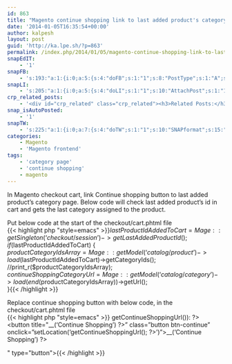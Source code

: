 ```yaml
---
id: 863
title: "Magento continue shopping link to last added product's category page"
date: '2014-01-05T16:35:54+00:00'
author: kalpesh
layout: post
guid: 'http://ka.lpe.sh/?p=863'
permalink: /index.php/2014/01/05/magento-continue-shopping-link-to-last-added-products-category-page/
snapEdIT:
    - '1'
snapFB:
    - 's:193:"a:1:{i:0;a:5:{s:4:"doFB";s:1:"1";s:8:"PostType";s:1:"A";s:10:"AttachPost";s:1:"1";s:10:"SNAPformat";s:56:"New post (%TITLE%) has been published on %SITENAME% blog";s:11:"isPrePosted";s:1:"1";}}";'
snapLI:
    - 's:205:"a:1:{i:0;a:5:{s:4:"doLI";s:1:"1";s:10:"AttachPost";s:1:"1";s:10:"SNAPformat";s:46:"New post has been published on %SITENAME% blog";s:11:"SNAPformatT";s:18:"New Post - %TITLE%";s:11:"isPrePosted";s:1:"1";}}";'
crp_related_posts:
    - '<div id="crp_related" class="crp_related"><h3>Related Posts:</h3><ul><li><a href="http://ka.lpe.sh/2013/11/17/magento-enterprise-show-top-mini-cart-when-product-added-to-cart/"     class="crp_title">Magento enterprise: show top mini cart when product is added to cart</a></li><li><a href="http://ka.lpe.sh/2013/02/23/magento-product-free-paid-sample-purchase-order/"     class="crp_title">Magento: Product Free/Paid SAMPLE Purchase Order</a></li><li><a href="http://ka.lpe.sh/2013/02/26/magento-cant-see-product-images-in-category-page/"     class="crp_title">Magento: Can&#8217;t see product images in category page</a></li><li><a href="http://ka.lpe.sh/2011/12/31/magento-getting-back-shopping-cart-items-after-order-fails/"     class="crp_title">Magento: Getting back shopping cart items after order fails</a></li><li><a href="http://ka.lpe.sh/2012/02/12/magento-show-track-your-order-in-frontend-my-orders/"     class="crp_title">Magento: Show &#8220;track your order&#8221; in frontend &#8211; My Orders</a></li></ul></div>'
snap_isAutoPosted:
    - '1'
snapTW:
    - 's:225:"a:1:{i:0;a:7:{s:4:"doTW";s:1:"1";s:10:"SNAPformat";s:15:"%TITLE% - %URL%";s:8:"attchImg";s:1:"0";s:11:"isPrePosted";s:1:"1";s:8:"isPosted";s:1:"1";s:4:"pgID";s:18:"419870006160420864";s:5:"pDate";s:19:"2014-01-05 16:36:25";}}";'
categories:
    - Magento
    - 'Magento frontend'
tags:
    - 'category page'
    - 'continue shopping'
    - magento
---
```


In Magento checkout cart, link Continue shopping button to last added product’s category page. Below code will check last added product’s id in cart and gets the last category assigned to the product.

Put below code at the start of the checkout/cart.phtml file  
{{< highlight php "style=emacs" >}}$lastProductIdAddedToCart = Mage::getSingleton(‘checkout/session’)->getLastAddedProductId();  
if($lastProductIdAddedToCart) {  
 $productCategoryIdsArray = Mage::getModel(‘catalog/product’)->load($lastProductIdAddedToCart)->getCategoryIds();  
 //print_r($productCategoryIdsArray);  
 $continueShoppingCategoryUrl = Mage::getModel(‘catalog/category’)->load(end($productCategoryIdsArray))->getUrl();  
}{{< /highlight >}}

Replace continue shopping button with below code, in the checkout/cart.phtml file  
{{< highlight php "style=emacs" >}} <?php if($this->getContinueShoppingUrl()): ?>  
 <button title="<?php echo $this->__(‘Continue Shopping’) ?>” class=”button btn-continue” onclick=”setLocation(‘<?php echo (isset($continueShoppingCategoryUrl)) ? $continueShoppingCategoryUrl : $this->getContinueShoppingUrl(); ?>’)”><span><span><?php echo $this->__(‘Continue Shopping’) ?></span></span></button><br />
<?php endif; ?> " type="button"></button>{{< /highlight >}}
